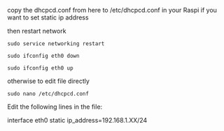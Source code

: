 copy the dhcpcd.conf from here to /etc/dhcpcd.conf
in your Raspi if you want to set static ip address

then restart network
```
sudo service networking restart

sudo ifconfig eth0 down

sudo ifconfig eth0 up
```

otherwise to edit file directly

```
sudo nano /etc/dhcpcd.conf
```
Edit the following lines in the file:

interface eth0
static ip_address=192.168.1.XX/24
